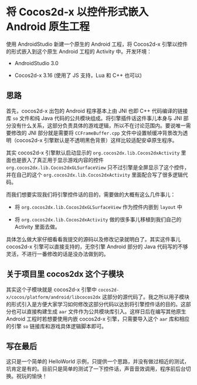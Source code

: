 # 将 Cocos2d-x 以控件形式嵌入 Android 原生工程

使用 AndroidStudio 新建一个原生的 Android 工程，将 Cocos2d-x 引擎以控件的形式嵌入到这个原生 Android 工程的 Activity 中。开发环境：

- AndroidStudio 3.0

- Cocos2d-x 3.16 (使用了 JS 支持，Lua 和 C++ 也可以)

## 思路

首先，cocos2d-x 出包的 Android 程序基本上由 JNI 也即 C++ 代码编译的链接库 `so` 文件和纯 Java 代码的公共模块组成。将引擎插件话这件事儿本身与 JNI 部分没有什么关系，这部分负责具体的游戏逻辑，所以不在讨论范围内。要说唯一需要修改的 JNI 部分就是需要将 `CCFrameBuffer.cpp` 文件中设置帧缓冲背景改为透明（cocos2d-x 引擎默认是不透明黑色背景）这样比较适配安卓原生程序。

其实 cocos2d-x 引擎默认启动显示的 `org.cocos2dx.lib.Cocos2dxActivity` 里面也是嵌入了真正用于显示游戏内容的控件 `org.cocos2dx.lib.Cocos2dxGLSurfaceView` 只不过引擎是全屏显示了这个控件，并在自己的这个 `org.cocos2dx.lib.Cocos2dxActivity` 里面配合写了很多逻辑代码。

而我们想要实现我们将引擎控件话的目的，需要做的大概有这么几件事儿：

- 将 `org.cocos2dx.lib.Cocos2dxGLSurfaceView` 作为控件内嵌到 `layout` 中

- 将 `org.cocos2dx.lib.Cocos2dxActivity` 做的很多事儿移植到我们自己的 Activity 里面去做。

具体怎么做大家仔细看看我提交的源码以及修改记录就明白了。其实这件事儿 cocos2d-x 引擎可以直接支持的，无奈引擎 Android 部分的 Java 代码写的不够灵活，不进行一番修改的话是没办法做到的。

## 关于项目里 cocos2dx 这个子模块

其实这个子模块就是 cocos2d-x 引擎中 `cocos2d-x/cocos/platform/android/libcocos2dx` 这部分的源代码了。我之所以用子模块的形式引入是方便大家学习如何修改这部分代码以达到将引擎控件话的目的。这部分也可以直接构建生成 `aar` 文件作为公共模块库引入。这样日后在编写其他原生 Android 工程时若想要使用内嵌 cocos2d-x 引擎，只需要导入这个 `aar` 库和相应的引擎 `so` 链接库和游戏具体逻辑脚本即可。

## 写在最后

这只是一个简单的 HelloWorld 示例，只提供一个思路，并没有做过相近的测试，坑肯定是有的。目前只是简单的测试了一下控件话，声音音效调用，程序前后台切换。祝玩的愉快！
